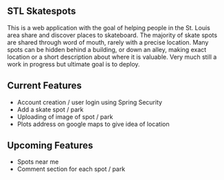 ## STL Skatespots

This is a web application with the goal of helping people in the St. Louis area share and discover places to skateboard. The majority of skate spots are shared through word of mouth, rarely with a precise location. Many spots can be hidden behind a building, or down an alley, making exact location or a short description about where it is valuable. Very much still a work in progress but ultimate goal is to deploy.

## Current Features
  - Account creation / user login using Spring Security
  - Add a skate spot / park
  - Uploading of image of spot / park
  - Plots address on google maps to give idea of location

## Upcoming Features
  - Spots near me
  - Comment section for each spot / park
  
